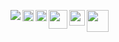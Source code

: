 <img align="left" src="https://img.shields.io/badge/blockchain-developer-brightgreen"/><img align="left" width="18px" src="https://cryptologos.cc/logos/ethereum-eth-logo.svg"/><img align="left" width="18px" src="https://upload.wikimedia.org/wikipedia/commons/9/98/Solidity_logo.svg"/><img align="left" width="30px" src="https://upload.wikimedia.org/wikipedia/commons/d/d5/Rust_programming_language_black_logo.svg"/><img align="left" width="25px" src="https://files.ambcrypto.com/wp-content/uploads/2022/01/18131741/bnb-g6d4e0093f_1280-1000x600.png"/><img align="left" width="35px" src="https://cryptologos.cc/logos/solana-sol-logo.svg"/>
